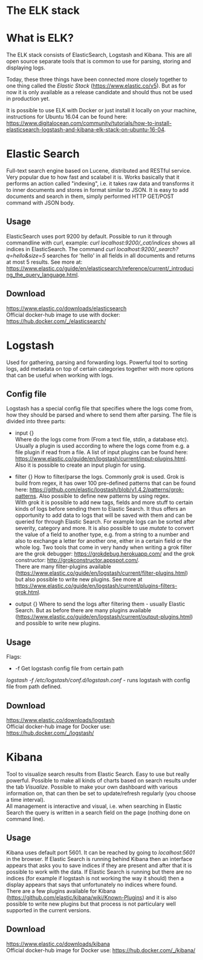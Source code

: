 # The ELK stack #

# What is ELK?
The ELK stack consists of ElasticSearch, Logstash and Kibana. This are all open source separate tools that is common to use for parsing, storing and displaying logs.

Today, these three things have been connected more closely together to one thing called the *Elastic Stack* (https://www.elastic.co/v5). But as for now it is only available as a release candidate and should thus not be used in production yet.

It is possible to use ELK with Docker or just install it locally on your machine, instructions for Ubuntu 16.04 can be found here: https://www.digitalocean.com/community/tutorials/how-to-install-elasticsearch-logstash-and-kibana-elk-stack-on-ubuntu-16-04.

# Elastic Search
Full-text search engine based on Lucene, distributed and RESTful service. Very popular due to how fast and scalabel it is. Works basically that it performs an action called "indexing", i.e. it takes raw data and transforms it to inner documents and stores in format similar to JSON. It is easy to add documents and search in them, simply performed HTTP GET/POST command with JSON body.

## Usage
ElasticSearch uses port 9200 by default. Possible to run it through commandline with curl, example: *curl localhost:9200/_cat/indices* shows all indices in ElasticSearch. The command *curl localhost:9200/_search?q=hello&size=5* searches for 'hello' in all fields in all documents and returns at most 5 results. See more at: https://www.elastic.co/guide/en/elasticsearch/reference/current/_introducing_the_query_language.html.

## Download
https://www.elastic.co/downloads/elasticsearch  
Official docker-hub image to use with docker: https://hub.docker.com/_/elasticsearch/

# Logstash
Used for gathering, parsing and forwarding logs. Powerful tool to sorting logs, add metadata on top of certain categories together with more options that can be useful when working with logs.

## Config file
Logstash has a special config file that specifies where the logs come from, how they should be parsed and where to send them after parsing. The file is divided into three parts:

- input {}  
Where do the logs come from (From a text file, stdin, a database etc). Usually a plugin is used according to where the logs come from e.g. a file plugin if read from a file. A list of input plugins can be found here: https://www.elastic.co/guide/en/logstash/current/input-plugins.html. Also it is possible to create an input plugin for using.

- filter {}
How to filter/parse the logs. Commonly *grok* is used. Grok is build from regex, it has ower 100 pre-defined patterns that can be found here: https://github.com/elastic/logstash/blob/v1.4.2/patterns/grok-patterns. Also possible to define new patterns by using regex.  
With grok it is possible to add new tags, fields and more stuff to certain kinds of logs before sending them to Elastic Search. It thus offers an opportunity to add data to logs that will be saved with them and can be queried for through Elastic Search. For example logs can be sorted after severity, category and more. It is also possible to use *mutate* to convert the value of a field to another type, e.g. from a string to a number and also to exchange a letter for another one, either in a certain field or the whole log.
Two tools that come in very handy when writing a grok filter are the grok debugger: https://grokdebug.herokuapp.com/ and the grok constructor: http://grokconstructor.appspot.com/.  
There are many filter-plugins available (https://www.elastic.co/guide/en/logstash/current/filter-plugins.html) but also possible to write new plugins.
See more at https://www.elastic.co/guide/en/logstash/current/plugins-filters-grok.html.   

- output {}
Where to send the logs after filtering them - usually Elastic Search. But as before there are many plugins available (https://www.elastic.co/guide/en/logstash/current/output-plugins.html) and possible to write new plugins.

## Usage
Flags: 
* -f Get logstash config file from certain path

*logstash -f /etc/logstash/conf.d/logstash.conf* - runs logstash with config file from path defined.

## Download
https://www.elastic.co/downloads/logstash  
Official docker-hub image for Docker use: https://hub.docker.com/_/logstash/

# Kibana
Tool to visualize search results from Elastic Search. Easy to use but really powerful. Possible to make all kinds of charts based on search results under the tab *Visualize*.
Possible to make your own dashboard with various information on, that can then be set to update/refresh regularly (you choose a time interval).  
All management is interactive and visual, i.e. when searching in Elastic Search the query is written in a search field on the page (nothing done on command line).

## Usage
Kibana uses default port 5601. It can be reached by going to *localhost:5601* in the browser. If Elastic Search is running behind Kibana then an interface appears that asks you to save indices if they are present and after that it is possible to work with the data.
If Elastic Search is running but there are no indices (for example if logstash is not working the way it should) then a display appears that says that unfortunately no indices where found.  
There are a few plugins available for Kibana (https://github.com/elastic/kibana/wiki/Known-Plugins) and it is also possible to write new plugins but that process is not particulary well supported in the current versions.

## Download
https://www.elastic.co/downloads/kibana  
Official docker-hub image for Docker use: https://hub.docker.com/_/kibana/